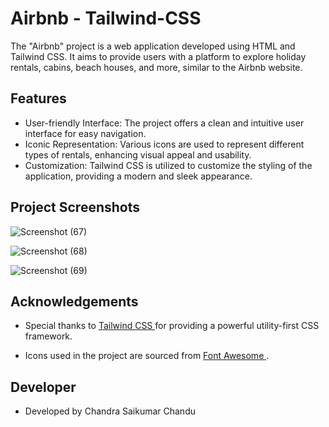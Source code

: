 # Airbnb - Tailwind-CSS
The "Airbnb" project is a web application developed using HTML and Tailwind CSS. It aims to provide users with a platform to explore holiday rentals, cabins, beach houses, and more, similar to the Airbnb website.

## Features

- User-friendly Interface: The project offers a clean and intuitive user interface for easy navigation.
- Iconic Representation: Various icons are used to represent different types of rentals, enhancing visual appeal and usability.
- Customization: Tailwind CSS is utilized to customize the styling of the application, providing a modern and sleek appearance.

## Project Screenshots

![Screenshot (67)](https://github.com/Chandu-d-coder/Color-Picker/assets/144380893/4ed48186-d1bf-456d-9881-acdf212a2f7e)

![Screenshot (68)](https://github.com/Chandu-d-coder/Color-Picker/assets/144380893/304d532b-4fae-4b24-80ce-b877eec04c82)

![Screenshot (69)](https://github.com/Chandu-d-coder/Color-Picker/assets/144380893/06f07cd5-a953-47cd-9d07-aa5b45980431)

## Acknowledgements

 - Special thanks to <a href ="https://tailwindcss.com/"> Tailwind CSS </a> for providing a powerful utility-first CSS framework.

 - Icons used in the project are sourced from <a href="https://fontawesome.com/"> Font Awesome </a>.

## Developer

- Developed by Chandra Saikumar Chandu
